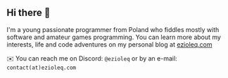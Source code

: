 ## Hi there 👋

I'm a young passionate programmer from Poland who fiddles mostly with software and amateur games programming.
You can learn more about my interests, life and code adventures on my personal blog at [ezioleq.com](https://ezioleq.com/)

✉️ You can reach me on Discord: `@ezioleq` or by an e-mail: `contact(at)ezioleq.com`

